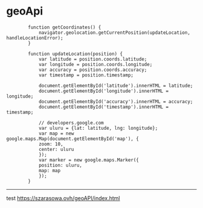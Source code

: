 # geoApi


            function getCoordinates() {
                navigator.geolocation.getCurrentPosition(updateLocation, handleLocationError);
            }

            function updateLocation(position) {
                var latitude = position.coords.latitude;
                var longitude = position.coords.longitude;
                var accuracy = position.coords.accuracy;
                var timestamp = position.timestamp;

                document.getElementById('latitude').innerHTML = latitude;
                document.getElementById('longitude').innerHTML = longitude;
                document.getElementById('accuracy').innerHTML = accuracy;
                document.getElementById('timestamp').innerHTML = timestamp;

                // developers.google.com
                var uluru = {lat: latitude, lng: longitude};
                var map = new google.maps.Map(document.getElementById('map'), {
                zoom: 10,
                center: uluru
                });
                var marker = new google.maps.Marker({
                position: uluru,
                map: map
                });
            }

---
test https://szarasowa.ovh/geoAPI/index.html
